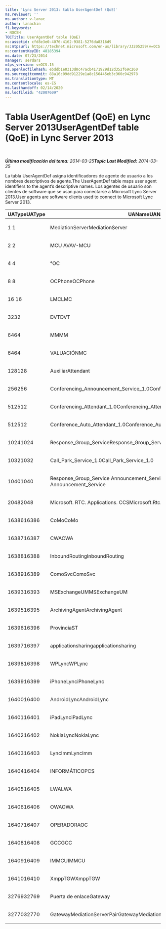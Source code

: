 ```yaml
---
title: 'Lync Server 2013: tabla UserAgentDef (QoE)'
ms.reviewer: ''
ms.author: v-lanac
author: lanachin
f1.keywords:
- NOCSH
TOCTitle: UserAgentDef table (QoE)
ms:assetid: cfd8e3e0-4076-4162-9381-5276da8316d9
ms:mtpsurl: https://technet.microsoft.com/en-us/library/JJ205259(v=OCS.15)
ms:contentKeyID: 48185394
ms.date: 07/23/2014
manager: serdars
mtps_version: v=OCS.15
ms.openlocfilehash: ebddb1e0313d0c47acb4171929d12d352f69c260
ms.sourcegitcommit: 88a16c09dd91229e1a8c156445eb3c360c942978
ms.translationtype: MT
ms.contentlocale: es-ES
ms.lasthandoff: 02/14/2020
ms.locfileid: "42007609"
---
```

<div data-xmlns="http://www.w3.org/1999/xhtml">

<div class="topic" data-xmlns="http://www.w3.org/1999/xhtml" data-msxsl="urn:schemas-microsoft-com:xslt" data-cs="http://msdn.microsoft.com/">

<div data-asp="http://msdn2.microsoft.com/asp">

# <a name="useragentdef-table-qoe-in-lync-server-2013"></a><span data-ttu-id="ab0da-102">Tabla UserAgentDef (QoE) en Lync Server 2013</span><span class="sxs-lookup"><span data-stu-id="ab0da-102">UserAgentDef table (QoE) in Lync Server 2013</span></span>

</div>

<div id="mainSection">

<div id="mainBody">

<span> </span>

<span data-ttu-id="ab0da-103">_**Última modificación del tema:** 2014-03-25_</span><span class="sxs-lookup"><span data-stu-id="ab0da-103">_**Topic Last Modified:** 2014-03-25_</span></span>

<span data-ttu-id="ab0da-104">La tabla UserAgentDef asigna identificadores de agente de usuario a los nombres descriptivos de agente.</span><span class="sxs-lookup"><span data-stu-id="ab0da-104">The UserAgentDef table maps user agent identifiers to the agent’s descriptive names.</span></span> <span data-ttu-id="ab0da-105">Los agentes de usuario son clientes de software que se usan para conectarse a Microsoft Lync Server 2013.</span><span class="sxs-lookup"><span data-stu-id="ab0da-105">User agents are software clients used to connect to Microsoft Lync Server 2013.</span></span>


<table>
<colgroup>
<col style="width: 33%" />
<col style="width: 33%" />
<col style="width: 33%" />
</colgroup>
<thead>
<tr class="header">
<th><span data-ttu-id="ab0da-106">UAType</span><span class="sxs-lookup"><span data-stu-id="ab0da-106">UAType</span></span></th>
<th><span data-ttu-id="ab0da-107">UAName</span><span class="sxs-lookup"><span data-stu-id="ab0da-107">UAName</span></span></th>
<th><span data-ttu-id="ab0da-108">UACategory</span><span class="sxs-lookup"><span data-stu-id="ab0da-108">UACategory</span></span></th>
</tr>
</thead>
<tbody>
<tr class="odd">
<td><p><span data-ttu-id="ab0da-109">1 </span><span class="sxs-lookup"><span data-stu-id="ab0da-109">1</span></span></p></td>
<td><p><span data-ttu-id="ab0da-110">MediationServer</span><span class="sxs-lookup"><span data-stu-id="ab0da-110">MediationServer</span></span></p></td>
<td><p><span data-ttu-id="ab0da-111">MediationServer</span><span class="sxs-lookup"><span data-stu-id="ab0da-111">MediationServer</span></span></p></td>
</tr>
<tr class="even">
<td><p><span data-ttu-id="ab0da-112">2 </span><span class="sxs-lookup"><span data-stu-id="ab0da-112">2</span></span></p></td>
<td><p><span data-ttu-id="ab0da-113">MCU AV</span><span class="sxs-lookup"><span data-stu-id="ab0da-113">AV-MCU</span></span></p></td>
<td><p><span data-ttu-id="ab0da-114">MCU AV</span><span class="sxs-lookup"><span data-stu-id="ab0da-114">AV-MCU</span></span></p></td>
</tr>
<tr class="odd">
<td><p><span data-ttu-id="ab0da-115">4 </span><span class="sxs-lookup"><span data-stu-id="ab0da-115">4</span></span></p></td>
<td><p><span data-ttu-id="ab0da-116">°</span><span class="sxs-lookup"><span data-stu-id="ab0da-116">OC</span></span></p></td>
<td><p><span data-ttu-id="ab0da-117">°</span><span class="sxs-lookup"><span data-stu-id="ab0da-117">OC</span></span></p></td>
</tr>
<tr class="even">
<td><p><span data-ttu-id="ab0da-118">8 </span><span class="sxs-lookup"><span data-stu-id="ab0da-118">8</span></span></p></td>
<td><p><span data-ttu-id="ab0da-119">OCPhone</span><span class="sxs-lookup"><span data-stu-id="ab0da-119">OCPhone</span></span></p></td>
<td><p><span data-ttu-id="ab0da-120">OCPhone</span><span class="sxs-lookup"><span data-stu-id="ab0da-120">OCPhone</span></span></p></td>
</tr>
<tr class="odd">
<td><p><span data-ttu-id="ab0da-121">16 </span><span class="sxs-lookup"><span data-stu-id="ab0da-121">16</span></span></p></td>
<td><p><span data-ttu-id="ab0da-122">LMC</span><span class="sxs-lookup"><span data-stu-id="ab0da-122">LMC</span></span></p></td>
<td><p><span data-ttu-id="ab0da-123">LMC</span><span class="sxs-lookup"><span data-stu-id="ab0da-123">LMC</span></span></p></td>
</tr>
<tr class="even">
<td><p><span data-ttu-id="ab0da-124">32</span><span class="sxs-lookup"><span data-stu-id="ab0da-124">32</span></span></p></td>
<td><p><span data-ttu-id="ab0da-125">DVT</span><span class="sxs-lookup"><span data-stu-id="ab0da-125">DVT</span></span></p></td>
<td><p><span data-ttu-id="ab0da-126">DVT</span><span class="sxs-lookup"><span data-stu-id="ab0da-126">DVT</span></span></p></td>
</tr>
<tr class="odd">
<td><p><span data-ttu-id="ab0da-127">64</span><span class="sxs-lookup"><span data-stu-id="ab0da-127">64</span></span></p></td>
<td><p><span data-ttu-id="ab0da-128">MM</span><span class="sxs-lookup"><span data-stu-id="ab0da-128">MM</span></span></p></td>
<td><p><span data-ttu-id="ab0da-129">MM</span><span class="sxs-lookup"><span data-stu-id="ab0da-129">MM</span></span></p></td>
</tr>
<tr class="even">
<td><p><span data-ttu-id="ab0da-130">64</span><span class="sxs-lookup"><span data-stu-id="ab0da-130">64</span></span></p></td>
<td><p><span data-ttu-id="ab0da-131">VALUACIÓN</span><span class="sxs-lookup"><span data-stu-id="ab0da-131">MC</span></span></p></td>
<td><p><span data-ttu-id="ab0da-132">MM</span><span class="sxs-lookup"><span data-stu-id="ab0da-132">MM</span></span></p></td>
</tr>
<tr class="odd">
<td><p><span data-ttu-id="ab0da-133">128</span><span class="sxs-lookup"><span data-stu-id="ab0da-133">128</span></span></p></td>
<td><p><span data-ttu-id="ab0da-134">Auxiliar</span><span class="sxs-lookup"><span data-stu-id="ab0da-134">Attendant</span></span></p></td>
<td><p><span data-ttu-id="ab0da-135">Auxiliar</span><span class="sxs-lookup"><span data-stu-id="ab0da-135">Attendant</span></span></p></td>
</tr>
<tr class="even">
<td><p><span data-ttu-id="ab0da-136">256</span><span class="sxs-lookup"><span data-stu-id="ab0da-136">256</span></span></p></td>
<td><p><span data-ttu-id="ab0da-137">Conferencing_Announcement_Service_1.0</span><span class="sxs-lookup"><span data-stu-id="ab0da-137">Conferencing_Announcement_Service_1.0</span></span></p></td>
<td><p><span data-ttu-id="ab0da-138">CERTIFICACIÓN</span><span class="sxs-lookup"><span data-stu-id="ab0da-138">CAS</span></span></p></td>
</tr>
<tr class="odd">
<td><p><span data-ttu-id="ab0da-139">512</span><span class="sxs-lookup"><span data-stu-id="ab0da-139">512</span></span></p></td>
<td><p><span data-ttu-id="ab0da-140">Conferencing_Attendant_1.0</span><span class="sxs-lookup"><span data-stu-id="ab0da-140">Conferencing_Attendant_1.0</span></span></p></td>
<td><p><span data-ttu-id="ab0da-141">CAA</span><span class="sxs-lookup"><span data-stu-id="ab0da-141">CAA</span></span></p></td>
</tr>
<tr class="even">
<td><p><span data-ttu-id="ab0da-142">512</span><span class="sxs-lookup"><span data-stu-id="ab0da-142">512</span></span></p></td>
<td><p><span data-ttu-id="ab0da-143">Conference_Auto_Attendant_1.0</span><span class="sxs-lookup"><span data-stu-id="ab0da-143">Conference_Auto_Attendant_1.0</span></span></p></td>
<td><p><span data-ttu-id="ab0da-144">CAA</span><span class="sxs-lookup"><span data-stu-id="ab0da-144">CAA</span></span></p></td>
</tr>
<tr class="odd">
<td><p><span data-ttu-id="ab0da-145">1024</span><span class="sxs-lookup"><span data-stu-id="ab0da-145">1024</span></span></p></td>
<td><p><span data-ttu-id="ab0da-146">Response_Group_Service</span><span class="sxs-lookup"><span data-stu-id="ab0da-146">Response_Group_Service</span></span></p></td>
<td><p><span data-ttu-id="ab0da-147">RGS</span><span class="sxs-lookup"><span data-stu-id="ab0da-147">RGS</span></span></p></td>
</tr>
<tr class="even">
<td><p><span data-ttu-id="ab0da-148">1032</span><span class="sxs-lookup"><span data-stu-id="ab0da-148">1032</span></span></p></td>
<td><p><span data-ttu-id="ab0da-149">Call_Park_Service_1.0</span><span class="sxs-lookup"><span data-stu-id="ab0da-149">Call_Park_Service_1.0</span></span></p></td>
<td><p><span data-ttu-id="ab0da-150">PRÁCTICA</span><span class="sxs-lookup"><span data-stu-id="ab0da-150">CPS</span></span></p></td>
</tr>
<tr class="odd">
<td><p><span data-ttu-id="ab0da-151">1040</span><span class="sxs-lookup"><span data-stu-id="ab0da-151">1040</span></span></p></td>
<td><p><span data-ttu-id="ab0da-152">Response_Group_Service Announcement_Service</span><span class="sxs-lookup"><span data-stu-id="ab0da-152">Response_Group_Service Announcement_Service</span></span></p></td>
<td><p><span data-ttu-id="ab0da-153">AS</span><span class="sxs-lookup"><span data-stu-id="ab0da-153">AS</span></span></p></td>
</tr>
<tr class="even">
<td><p><span data-ttu-id="ab0da-154">2048</span><span class="sxs-lookup"><span data-stu-id="ab0da-154">2048</span></span></p></td>
<td><p><span data-ttu-id="ab0da-155">Microsoft. RTC. Applications. CCS</span><span class="sxs-lookup"><span data-stu-id="ab0da-155">Microsoft.Rtc.Applications.Ccs</span></span></p></td>
<td><p><span data-ttu-id="ab0da-156">CCS</span><span class="sxs-lookup"><span data-stu-id="ab0da-156">CCS</span></span></p></td>
</tr>
<tr class="odd">
<td><p><span data-ttu-id="ab0da-157">16386</span><span class="sxs-lookup"><span data-stu-id="ab0da-157">16386</span></span></p></td>
<td><p><span data-ttu-id="ab0da-158">CoMo</span><span class="sxs-lookup"><span data-stu-id="ab0da-158">CoMo</span></span></p></td>
<td><p><span data-ttu-id="ab0da-159">CoMo</span><span class="sxs-lookup"><span data-stu-id="ab0da-159">CoMo</span></span></p></td>
</tr>
<tr class="even">
<td><p><span data-ttu-id="ab0da-160">16387</span><span class="sxs-lookup"><span data-stu-id="ab0da-160">16387</span></span></p></td>
<td><p><span data-ttu-id="ab0da-161">CWA</span><span class="sxs-lookup"><span data-stu-id="ab0da-161">CWA</span></span></p></td>
<td><p><span data-ttu-id="ab0da-162">CWA</span><span class="sxs-lookup"><span data-stu-id="ab0da-162">CWA</span></span></p></td>
</tr>
<tr class="odd">
<td><p><span data-ttu-id="ab0da-163">16388</span><span class="sxs-lookup"><span data-stu-id="ab0da-163">16388</span></span></p></td>
<td><p><span data-ttu-id="ab0da-164">InboundRouting</span><span class="sxs-lookup"><span data-stu-id="ab0da-164">InboundRouting</span></span></p></td>
<td><p><span data-ttu-id="ab0da-165">InboundRouting</span><span class="sxs-lookup"><span data-stu-id="ab0da-165">InboundRouting</span></span></p></td>
</tr>
<tr class="even">
<td><p><span data-ttu-id="ab0da-166">16389</span><span class="sxs-lookup"><span data-stu-id="ab0da-166">16389</span></span></p></td>
<td><p><span data-ttu-id="ab0da-167">ComoSvc</span><span class="sxs-lookup"><span data-stu-id="ab0da-167">ComoSvc</span></span></p></td>
<td><p><span data-ttu-id="ab0da-168">ComoSvc</span><span class="sxs-lookup"><span data-stu-id="ab0da-168">ComoSvc</span></span></p></td>
</tr>
<tr class="odd">
<td><p><span data-ttu-id="ab0da-169">16393</span><span class="sxs-lookup"><span data-stu-id="ab0da-169">16393</span></span></p></td>
<td><p><span data-ttu-id="ab0da-170">MSExchangeUM</span><span class="sxs-lookup"><span data-stu-id="ab0da-170">MSExchangeUM</span></span></p></td>
<td><p><span data-ttu-id="ab0da-171">ExUM</span><span class="sxs-lookup"><span data-stu-id="ab0da-171">ExUM</span></span></p></td>
</tr>
<tr class="even">
<td><p><span data-ttu-id="ab0da-172">16395</span><span class="sxs-lookup"><span data-stu-id="ab0da-172">16395</span></span></p></td>
<td><p><span data-ttu-id="ab0da-173">ArchivingAgent</span><span class="sxs-lookup"><span data-stu-id="ab0da-173">ArchivingAgent</span></span></p></td>
<td><p><span data-ttu-id="ab0da-174">ARCHAGENT</span><span class="sxs-lookup"><span data-stu-id="ab0da-174">ARCHAGENT</span></span></p></td>
</tr>
<tr class="odd">
<td><p><span data-ttu-id="ab0da-175">16396</span><span class="sxs-lookup"><span data-stu-id="ab0da-175">16396</span></span></p></td>
<td><p><span data-ttu-id="ab0da-176">Provincia</span><span class="sxs-lookup"><span data-stu-id="ab0da-176">ST</span></span></p></td>
<td><p><span data-ttu-id="ab0da-177">Provincia</span><span class="sxs-lookup"><span data-stu-id="ab0da-177">ST</span></span></p></td>
</tr>
<tr class="even">
<td><p><span data-ttu-id="ab0da-178">16397</span><span class="sxs-lookup"><span data-stu-id="ab0da-178">16397</span></span></p></td>
<td><p><span data-ttu-id="ab0da-179">applicationsharing</span><span class="sxs-lookup"><span data-stu-id="ab0da-179">applicationsharing</span></span></p></td>
<td><p><span data-ttu-id="ab0da-180">ASMCU</span><span class="sxs-lookup"><span data-stu-id="ab0da-180">ASMCU</span></span></p></td>
</tr>
<tr class="odd">
<td><p><span data-ttu-id="ab0da-181">16398</span><span class="sxs-lookup"><span data-stu-id="ab0da-181">16398</span></span></p></td>
<td><p><span data-ttu-id="ab0da-182">WPLync</span><span class="sxs-lookup"><span data-stu-id="ab0da-182">WPLync</span></span></p></td>
<td><p><span data-ttu-id="ab0da-183">WPLync</span><span class="sxs-lookup"><span data-stu-id="ab0da-183">WPLync</span></span></p></td>
</tr>
<tr class="even">
<td><p><span data-ttu-id="ab0da-184">16399</span><span class="sxs-lookup"><span data-stu-id="ab0da-184">16399</span></span></p></td>
<td><p><span data-ttu-id="ab0da-185">iPhoneLync</span><span class="sxs-lookup"><span data-stu-id="ab0da-185">iPhoneLync</span></span></p></td>
<td><p><span data-ttu-id="ab0da-186">iPhoneLync</span><span class="sxs-lookup"><span data-stu-id="ab0da-186">iPhoneLync</span></span></p></td>
</tr>
<tr class="odd">
<td><p><span data-ttu-id="ab0da-187">16400</span><span class="sxs-lookup"><span data-stu-id="ab0da-187">16400</span></span></p></td>
<td><p><span data-ttu-id="ab0da-188">AndroidLync</span><span class="sxs-lookup"><span data-stu-id="ab0da-188">AndroidLync</span></span></p></td>
<td><p><span data-ttu-id="ab0da-189">AndroidLync</span><span class="sxs-lookup"><span data-stu-id="ab0da-189">AndroidLync</span></span></p></td>
</tr>
<tr class="even">
<td><p><span data-ttu-id="ab0da-190">16401</span><span class="sxs-lookup"><span data-stu-id="ab0da-190">16401</span></span></p></td>
<td><p><span data-ttu-id="ab0da-191">iPadLync</span><span class="sxs-lookup"><span data-stu-id="ab0da-191">iPadLync</span></span></p></td>
<td><p><span data-ttu-id="ab0da-192">iPadLync</span><span class="sxs-lookup"><span data-stu-id="ab0da-192">iPadLync</span></span></p></td>
</tr>
<tr class="odd">
<td><p><span data-ttu-id="ab0da-193">16402</span><span class="sxs-lookup"><span data-stu-id="ab0da-193">16402</span></span></p></td>
<td><p><span data-ttu-id="ab0da-194">NokiaLync</span><span class="sxs-lookup"><span data-stu-id="ab0da-194">NokiaLync</span></span></p></td>
<td><p><span data-ttu-id="ab0da-195">NokiaLync</span><span class="sxs-lookup"><span data-stu-id="ab0da-195">NokiaLync</span></span></p></td>
</tr>
<tr class="even">
<td><p><span data-ttu-id="ab0da-196">16403</span><span class="sxs-lookup"><span data-stu-id="ab0da-196">16403</span></span></p></td>
<td><p><span data-ttu-id="ab0da-197">LyncImm</span><span class="sxs-lookup"><span data-stu-id="ab0da-197">LyncImm</span></span></p></td>
<td><p><span data-ttu-id="ab0da-198">LyncImm</span><span class="sxs-lookup"><span data-stu-id="ab0da-198">LyncImm</span></span></p></td>
</tr>
<tr class="odd">
<td><p><span data-ttu-id="ab0da-199">16404</span><span class="sxs-lookup"><span data-stu-id="ab0da-199">16404</span></span></p></td>
<td><p><span data-ttu-id="ab0da-200">INFORMÁTICO</span><span class="sxs-lookup"><span data-stu-id="ab0da-200">PCS</span></span></p></td>
<td><p><span data-ttu-id="ab0da-201">INFORMÁTICO</span><span class="sxs-lookup"><span data-stu-id="ab0da-201">PCS</span></span></p></td>
</tr>
<tr class="even">
<td><p><span data-ttu-id="ab0da-202">16405</span><span class="sxs-lookup"><span data-stu-id="ab0da-202">16405</span></span></p></td>
<td><p><span data-ttu-id="ab0da-203">LWA</span><span class="sxs-lookup"><span data-stu-id="ab0da-203">LWA</span></span></p></td>
<td><p><span data-ttu-id="ab0da-204">LWA</span><span class="sxs-lookup"><span data-stu-id="ab0da-204">LWA</span></span></p></td>
</tr>
<tr class="odd">
<td><p><span data-ttu-id="ab0da-205">16406</span><span class="sxs-lookup"><span data-stu-id="ab0da-205">16406</span></span></p></td>
<td><p><span data-ttu-id="ab0da-206">OWA</span><span class="sxs-lookup"><span data-stu-id="ab0da-206">OWA</span></span></p></td>
<td><p><span data-ttu-id="ab0da-207">OWA</span><span class="sxs-lookup"><span data-stu-id="ab0da-207">OWA</span></span></p></td>
</tr>
<tr class="even">
<td><p><span data-ttu-id="ab0da-208">16407</span><span class="sxs-lookup"><span data-stu-id="ab0da-208">16407</span></span></p></td>
<td><p><span data-ttu-id="ab0da-209">OPERADOR</span><span class="sxs-lookup"><span data-stu-id="ab0da-209">AOC</span></span></p></td>
<td><p><span data-ttu-id="ab0da-210">OPERADOR</span><span class="sxs-lookup"><span data-stu-id="ab0da-210">AOC</span></span></p></td>
</tr>
<tr class="odd">
<td><p><span data-ttu-id="ab0da-211">16408</span><span class="sxs-lookup"><span data-stu-id="ab0da-211">16408</span></span></p></td>
<td><p><span data-ttu-id="ab0da-212">GCC</span><span class="sxs-lookup"><span data-stu-id="ab0da-212">GCC</span></span></p></td>
<td><p><span data-ttu-id="ab0da-213">GCC</span><span class="sxs-lookup"><span data-stu-id="ab0da-213">GCC</span></span></p></td>
</tr>
<tr class="even">
<td><p><span data-ttu-id="ab0da-214">16409</span><span class="sxs-lookup"><span data-stu-id="ab0da-214">16409</span></span></p></td>
<td><p><span data-ttu-id="ab0da-215">IMMCU</span><span class="sxs-lookup"><span data-stu-id="ab0da-215">IMMCU</span></span></p></td>
<td><p><span data-ttu-id="ab0da-216">IMMCU</span><span class="sxs-lookup"><span data-stu-id="ab0da-216">IMMCU</span></span></p></td>
</tr>
<tr class="odd">
<td><p><span data-ttu-id="ab0da-217">16410</span><span class="sxs-lookup"><span data-stu-id="ab0da-217">16410</span></span></p></td>
<td><p><span data-ttu-id="ab0da-218">XmppTGW</span><span class="sxs-lookup"><span data-stu-id="ab0da-218">XmppTGW</span></span></p></td>
<td><p><span data-ttu-id="ab0da-219">XmppGateway</span><span class="sxs-lookup"><span data-stu-id="ab0da-219">XmppGateway</span></span></p></td>
</tr>
<tr class="even">
<td><p><span data-ttu-id="ab0da-220">32769</span><span class="sxs-lookup"><span data-stu-id="ab0da-220">32769</span></span></p></td>
<td><p><span data-ttu-id="ab0da-221">Puerta de enlace</span><span class="sxs-lookup"><span data-stu-id="ab0da-221">Gateway</span></span></p></td>
<td><p><span data-ttu-id="ab0da-222">Puerta de enlace</span><span class="sxs-lookup"><span data-stu-id="ab0da-222">Gateway</span></span></p></td>
</tr>
<tr class="odd">
<td><p><span data-ttu-id="ab0da-223">32770</span><span class="sxs-lookup"><span data-stu-id="ab0da-223">32770</span></span></p></td>
<td><p><span data-ttu-id="ab0da-224">GatewayMediationServerPair</span><span class="sxs-lookup"><span data-stu-id="ab0da-224">GatewayMediationServerPair</span></span></p></td>
<td><p><span data-ttu-id="ab0da-225">GatewayMediationServerPair</span><span class="sxs-lookup"><span data-stu-id="ab0da-225">GatewayMediationServerPair</span></span></p></td>
</tr>
</tbody>
</table>


</div>

<span> </span>

</div>

</div>

</div>

